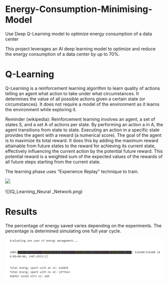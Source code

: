 # Energy-Consumption-Minimising-Model
Use Deep Q-Learning model to optimize energy consumption of a data center

This project leverages an AI deep learning model to optimize and reduce the energy consumption of a data center by up to 70%.

# Q-Learning
Q-Learning is a reinforcement learning algorithm to learn quality of actions telling an agent what action to take under what circumstances. It determines the value of all possible actions given a certain state (or circumstances). It does not require a model of the environment as it learns the environment while exploring it.   

Reminder (wikipedia): Reinforcement learning involves an agent, a set of states S, and a set A of actions per state. By performing an action a in A, the agent transitions from state to state. Executing an action in a specific state provides the agent with a reward (a numerical score). The goal of the agent is to maximize its total reward. It does this by adding the maximum reward attainable from future states to the reward for achieving its current state, effectively influencing the current action by the potential future reward. This potential reward is a weighted sum of the expected values of the rewards of all future steps starting from the current state.

The learning phase uses "Experience Replay" technique to train.

![](http://url/to/img.png)

![](Q_Learning_Neural _Network.png)

# Results

The percentage of energy saved varies depending on the experiments. The percentage is determined simulating one full year cycle.

![](https://github.com/BlessingNehohwa/Energy-Consumption-Minimising-Model/blob/main/Energy%20Saved.png)
